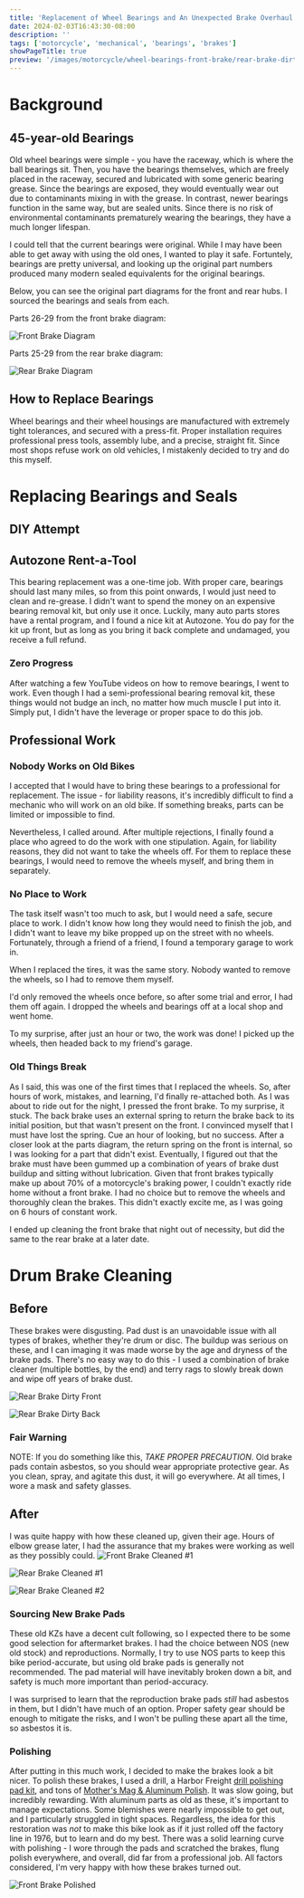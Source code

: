 ```yaml
---
title: 'Replacement of Wheel Bearings and An Unexpected Brake Overhaul'
date: 2024-02-03T16:43:30-08:00
description: ''
tags: ['motorcycle', 'mechanical', 'bearings', 'brakes']
showPageTitle: true
preview: '/images/motorcycle/wheel-bearings-front-brake/rear-brake-dirty-back.webp'
---
```

# Background
## 45-year-old Bearings
Old wheel bearings were simple - you have the raceway, which is where the ball bearings sit. Then, you have the bearings themselves, which are freely placed in the raceway, secured and lubricated with some generic bearing grease. Since the bearings are exposed, they would eventually wear out due to contaminants mixing in with the grease. In contrast, newer bearings function in the same way, but are sealed units. Since there is no risk of environmental contaminants prematurely wearing the bearings, they have a much longer lifespan.

I could tell that the current bearings were original. While I may have been able to get away with using the old ones, I wanted to play it safe. Fortuntely, bearings are pretty universal, and looking up the original part numbers produced many modern sealed equivalents for the original bearings.

Below, you can see the original part diagrams for the front and rear hubs. I sourced the bearings and seals from each.

Parts 26-29 from the front brake diagram:

![Front Brake Diagram](/images/motorcycle/wheel-bearings-front-brake/front-brake-diagram.webp)

Parts 25-29 from the rear brake diagram:

![Rear Brake Diagram](/images/motorcycle/wheel-bearings-front-brake/rear-brake-diagram.webp "Parts 25-29 from the rear brake diagram.")


## How to Replace Bearings
Wheel bearings and their wheel housings are manufactured with extremely tight tolerances, and secured with a press-fit. Proper installation requires professional press tools, assembly lube, and a precise, straight fit. Since most shops refuse work on old vehicles, I mistakenly decided to try and do this myself.

# Replacing Bearings and Seals

## DIY Attempt
## Autozone Rent-a-Tool
This bearing replacement was a one-time job. With proper care, bearings should last many miles, so from this point onwards, I would just need to clean and re-grease. I didn't want to spend the money on an expensive bearing removal kit, but only use it once. Luckily, many auto parts stores have a rental program, and I found a nice kit at Autozone. You do pay for the kit up front, but as long as you bring it back complete and undamaged, you receive a full refund.

### Zero Progress
After watching a few YouTube videos on how to remove bearings, I went to work. Even though I had a semi-professional bearing removal kit, these things would not budge an inch, no matter how much muscle I put into it. Simply put, I didn't have the leverage or proper space to do this job.

## Professional Work
### Nobody Works on Old Bikes
I accepted that I would have to bring these bearings to a professional for replacement. The issue - for liability reasons, it's incredibly difficult to find a mechanic who will work on an old bike. If something breaks, parts can be limited or impossible to find.

Nevertheless, I called around. After multiple rejections, I finally found a place who agreed to do the work with one stipulation. Again, for liability reasons, they did not want to take the wheels off. For them to replace these bearings, I would need to remove the wheels myself, and bring them in separately.

### No Place to Work
The task itself wasn't too much to ask, but I would need a safe, secure place to work. I didn't know how long they would need to finish the job, and I didn't want to leave my bike propped up on the street with no wheels. Fortunately, through a friend of a friend, I found a temporary garage to work in.

When I replaced the tires, it was the same story. Nobody wanted to remove the wheels, so I had to remove them myself.

I'd only removed the wheels once before, so after some trial and error, I had them off again. I dropped the wheels and bearings off at a local shop and went home.

To my surprise, after just an hour or two, the work was done! I picked up the wheels, then headed back to my friend's garage.

### Old Things Break
As I said, this was one of the first times that I replaced the wheels. So, after hours of work, mistakes, and learning, I'd finally re-attached both. As I was about to ride out for the night, I pressed the front brake. To my surprise, it stuck. The back brake uses an external spring to return the brake back to its initial position, but that wasn't present on the front. I convinced myself that I must have lost the spring. Cue an hour of looking, but no success. After a closer look at the parts diagram, the return spring on the front is internal, so I was looking for a part that didn't exist. Eventually, I figured out that the brake must have been gummed up a combination of years of brake dust buildup and sitting without lubrication. Given that front brakes typically make up about 70% of a motorcycle's braking power, I couldn't exactly ride home without a front brake. I had no choice but to remove the wheels and thoroughly clean the brakes. This didn't exactly excite me, as I was going on 6 hours of constant work.

I ended up cleaning the front brake that night out of necessity, but did the same to the rear brake at a later date.

# Drum Brake Cleaning
## Before
These brakes were disgusting. Pad dust is an unavoidable issue with all types of brakes, whether they're drum or disc. The buildup was serious on these, and I can imaging it was made worse by the age and dryness of the brake pads. There's no easy way to do this - I used a combination of brake cleaner (multiple bottles, by the end) and terry rags to slowly break down and wipe off years of brake dust.

![Rear Brake Dirty Front](/images/motorcycle/wheel-bearings-front-brake/rear-brake-dirty-front.webp)

![Rear Brake Dirty Back](/images/motorcycle/wheel-bearings-front-brake/rear-brake-dirty-back.webp)

### Fair Warning
NOTE: If you do something like this, *TAKE PROPER PRECAUTION*. Old brake pads contain asbestos, so you should wear appropriate protective gear. As you clean, spray, and agitate this dust, it will go everywhere. At all times, I wore a mask and safety glasses.

## After
I was quite happy with how these cleaned up, given their age. Hours of elbow grease later, I had the assurance that my brakes were working as well as they possibly could.
![Front Brake Cleaned #1](/images/motorcycle/wheel-bearings-front-brake/front-brake-cleaned-1.webp)

![Rear Brake Cleaned #1](/images/motorcycle/wheel-bearings-front-brake/rear-brake-cleaned-1.webp)

![Rear Brake Cleaned #2](/images/motorcycle/wheel-bearings-front-brake/rear-brake-cleaned-2.webp)

### Sourcing New Brake Pads
These old KZs have a decent cult following, so I expected there to be some good selection for aftermarket brakes. I had the choice between NOS (new old stock) and reproductions. Normally, I try to use NOS parts to keep this bike period-accurate, but using old brake pads is generally not recommended. The pad material will have inevitably broken down a bit, and safety is much more important than period-accuracy.

I was surprised to learn that the reproduction brake pads *still* had asbestos in them, but I didn't have much of an option. Proper safety gear should be enough to mitigate the risks, and I won't be pulling these apart all the time, so asbestos it is.

### Polishing
After putting in this much work, I decided to make the brakes look a bit nicer. To polish these brakes, I used a drill, a Harbor Freight [drill polishing pad kit](https://www.harborfreight.com/14-piece-aluminum-polishing-kit-98707.html), and tons of [Mother's Mag & Aluminum Polish](https://mothers.com/products/mag-and-aluminum-polish-05101). It was slow going, but incredibly rewarding. With aluminum parts as old as these, it's important to manage expectations. Some blemishes were nearly impossible to get out, and I particularly struggled in tight spaces. Regardless, the idea for this restoration was *not* to make this bike look as if it just rolled off the factory line in 1976, but to learn and do my best. There was a solid learning curve with polishing - I wore through the pads and scratched the brakes, flung polish everywhere, and overall, did far from a professional job. All factors considered, I'm very happy with how these brakes turned out.

![Front Brake Polished](/images/motorcycle/wheel-bearings-front-brake/front-brake-polished.webp)
